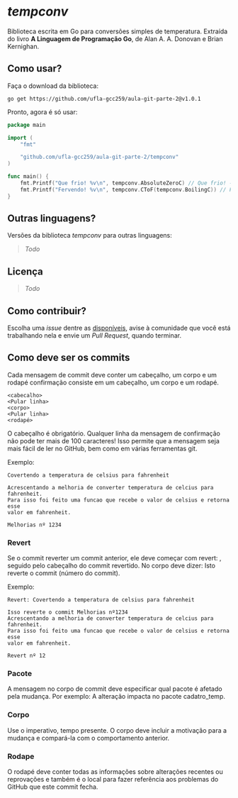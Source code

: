 # _tempconv_

Biblioteca escrita em Go para conversões simples de temperatura. Extraída do livro **A Linguagem de Programação Go**, de Alan A. A. Donovan e Brian Kernighan.

## Como usar?

Faça o download da biblioteca:

`go get https://github.com/ufla-gcc259/aula-git-parte-2@v1.0.1`

Pronto, agora é só usar:

```go
package main

import (
	"fmt"

	"github.com/ufla-gcc259/aula-git-parte-2/tempconv"
)

func main() {
	fmt.Printf("Que frio! %v\n", tempconv.AbsoluteZeroC) // Que frio! -273.15°C
	fmt.Printf("Fervendo! %v\n", tempconv.CToF(tempconv.BoilingC)) // Fervendo! 212°F
}
```

## Outras linguagens?

Versões da biblioteca _tempconv_ para outras linguagens:

> _Todo_

## Licença

> _Todo_

## Como contribuir?

Escolha uma _issue_ dentre as [disponíveis](https://github.com/ufla-gcc259/aula-git-parte-2/issues), avise à comunidade que você está trabalhando nela e envie um _Pull Request_, quando terminar.

## Como deve ser os commits

Cada mensagem de commit deve conter um cabeçalho, um corpo e um rodapé
confirmação consiste em um cabeçalho, um corpo e um rodapé.

```
<cabecalho>
<Pular linha>
<corpo>
<Pular linha>
<rodapé>
```

O cabeçalho é obrigatório. Qualquer linha da mensagem de confirmação não pode ter mais de 100 caracteres! Isso permite que a mensagem seja mais fácil de ler no GitHub, bem como em várias ferramentas git.

Exemplo:

```
Covertendo a temperatura de celsius para fahrenheit

Acrescentando a melhoria de converter temperatura de celcius para fahrenheit.
Para isso foi feito uma funcao que recebe o valor de celsius e retorna esse
valor em fahrenheit.

Melhorias nº 1234
```

### Revert

Se o commit reverter um commit anterior, ele deve começar com revert: , seguido pelo cabeçalho do commit revertido. No corpo deve dizer: Isto reverte o commit (número do commit).

Exemplo:

```
Revert: Covertendo a temperatura de celsius para fahrenheit

Isso reverte o commit Melhorias nº1234
Acrescentando a melhoria de converter temperatura de celcius para fahrenheit.
Para isso foi feito uma funcao que recebe o valor de celsius e retorna esse
valor em fahrenheit.

Revert nº 12
```

### Pacote

A mensagem no corpo de commit deve especificar qual pacote é afetado pela mudança. Por exemplo: A alteração impacta no pacote cadatro_temp.

### Corpo

Use o imperativo, tempo presente. O corpo deve incluir a motivação para a mudança e compará-la com o comportamento anterior.

### Rodape

O rodapé deve conter todas as informações sobre alterações recentes ou reprovações e também é o local para fazer referência aos problemas do GitHub que este commit fecha.
